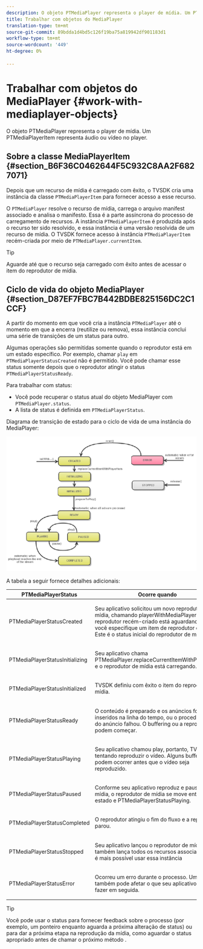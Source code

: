 ```yaml
---
description: O objeto PTMediaPlayer representa o player de mídia. Um PTMediaPlayerItem representa áudio ou vídeo no player.
title: Trabalhar com objetos do MediaPlayer
translation-type: tm+mt
source-git-commit: 89bdda1d4bd5c126f19ba75a819942df901183d1
workflow-type: tm+mt
source-wordcount: '449'
ht-degree: 0%

---
```



# Trabalhar com objetos do MediaPlayer {#work-with-mediaplayer-objects}

O objeto PTMediaPlayer representa o player de mídia. Um PTMediaPlayerItem representa áudio ou vídeo no player.

## Sobre a classe MediaPlayerItem {#section_B6F36C0462644F5C932C8AA2F6827071}

Depois que um recurso de mídia é carregado com êxito, o TVSDK cria uma instância da classe `PTMediaPlayerItem` para fornecer acesso a esse recurso.

O `PTMediaPlayer` resolve o recurso de mídia, carrega o arquivo manifest associado e analisa o manifesto. Essa é a parte assíncrona do processo de carregamento de recursos. A instância `PTMediaPlayerItem` é produzida após o recurso ter sido resolvido, e essa instância é uma versão resolvida de um recurso de mídia. O TVSDK fornece acesso à instância `PTMediaPlayerItem` recém-criada por meio de `PTMediaPlayer.currentItem`.

>[!TIP]
>
>Aguarde até que o recurso seja carregado com êxito antes de acessar o item do reprodutor de mídia.

## Ciclo de vida do objeto MediaPlayer {#section_D87EF7FBC7B442BDBE825156DC2C1CCF}

A partir do momento em que você cria a instância `PTMediaPlayer` até o momento em que a encerra (reutilize ou remova), essa instância conclui uma série de transições de um status para outro.

Algumas operações são permitidas somente quando o reprodutor está em um estado específico. Por exemplo, chamar `play` em `PTMediaPlayerStatusCreated` não é permitido. Você pode chamar esse status somente depois que o reprodutor atingir o status `PTMediaPlayerStatusReady`.

Para trabalhar com status:

* Você pode recuperar o status atual do objeto MediaPlayer com `PTMediaPlayer.status`.
* A lista de status é definida em `PTMediaPlayerStatus`.

Diagrama de transição de estado para o ciclo de vida de uma instância do MediaPlayer:
<!--<a id="fig_1C55DE3F186F4B36AFFDCDE90379534C"></a>-->

![](assets/player-state-transitions-diagram-ios2_web.png)

A tabela a seguir fornece detalhes adicionais:

<table id="table_426F0093E4214EA88CD72A7796B58DFD"> 
 <thead> 
  <tr> 
   <th colname="col1" class="entry"><b>PTMediaPlayerStatus</b></th> 
   <th colname="col2" class="entry"><b>Ocorre quando</b> </th> 
  </tr> 
 </thead>
 <tbody> 
  <tr> 
   <td colname="col1"> <p><span class="codeph"> PTMediaPlayerStatusCreated</span> </p> </td> 
   <td colname="col2"> <p>Seu aplicativo solicitou um novo reprodutor de mídia, chamando <span class="codeph"> playerWithMediaPlayerItem</span>. O reprodutor recém-criado está aguardando que você especifique um item de reprodutor de mídia. Este é o status inicial do reprodutor de mídia. </p> </td> 
  </tr> 
  <tr> 
   <td colname="col1"> <p> <span class="codeph"> PTMediaPlayerStatusInitializing</span> </p> </td> 
   <td colname="col2"> <p>Seu aplicativo chama <span class="codeph"> PTMediaPlayer.replaceCurrentItemWithPlayerItem</span> e o reprodutor de mídia está carregando. </p> </td> 
  </tr> 
  <tr> 
   <td colname="col1"> <p><span class="codeph"> PTMediaPlayerStatusInitialized</span> </p> </td> 
   <td colname="col2"> <p>TVSDK definiu com êxito o item do reprodutor de mídia. </p> </td> 
  </tr> 
  <tr> 
   <td colname="col1"> <p> <span class="codeph"> PTMediaPlayerStatusReady</span> </p> </td> 
   <td colname="col2"> <p>O conteúdo é preparado e os anúncios foram inseridos na linha do tempo, ou o procedimento do anúncio falhou. O buffering ou a reprodução podem começar. </p> </td> 
  </tr> 
  <tr> 
   <td colname="col1"> <p><span class="codeph"> PTMediaPlayerStatusPlaying</span> </p> </td> 
   <td colname="col2"> <p>Seu aplicativo chamou <span class="codeph"> play</span>, portanto, TVSDK está tentando reproduzir o vídeo. Alguns buffering podem ocorrer antes que o vídeo seja reproduzido. </p> </td> 
  </tr> 
  <tr> 
   <td colname="col1"> <p><span class="codeph"> PTMediaPlayerStatusPaused</span> </p> </td> 
   <td colname="col2"> <p>Conforme seu aplicativo reproduz e pausa a mídia, o reprodutor de mídia se move entre esse estado e <span class="codeph"> PTMediaPlayerStatusPlaying</span>. </p> </td> 
  </tr> 
  <tr> 
   <td colname="col1"> <p><span class="codeph"> PTMediaPlayerStatusCompleted</span> </p> </td> 
   <td colname="col2"> <p>O reprodutor atingiu o fim do fluxo e a reprodução parou. </p> </td> 
  </tr> 
  <tr> 
   <td colname="col1"> <p><span class="codeph"> PTMediaPlayerStatusStopped</span> </p> </td> 
   <td colname="col2"> <p>Seu aplicativo lançou o reprodutor de mídia, que também lança todos os recursos associados. Não é mais possível usar essa instância </p> </td> 
  </tr> 
  <tr> 
   <td colname="col1"> <p><span class="codeph"> PTMediaPlayerStatusError</span> </p> </td> 
   <td colname="col2"> <p>Ocorreu um erro durante o processo. Um erro também pode afetar o que seu aplicativo pode fazer em seguida. </p> </td> 
  </tr> 
 </tbody> 
</table>

>[!TIP]
>
>Você pode usar o status para fornecer feedback sobre o processo (por exemplo, um ponteiro enquanto aguarda a próxima alteração de status) ou para dar a próxima etapa na reprodução da mídia, como aguardar o status apropriado antes de chamar o próximo método .